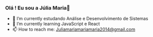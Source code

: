 ### Olá ! Eu sou a Júlia Maria👋

- 🔭 I’m currently estudando  Análise e Desenvolvimento de Sistemas
- 🌱 I’m currently learning  JavaScript e React
- 📫 How to reach me: Juliamariamariamaria2014@gmail.com

<div>
  <a href="https://github.com/juliamaria15">
  <img height="180cm" src"https://github-readme-stats.vercel.app/api?username=ju15
